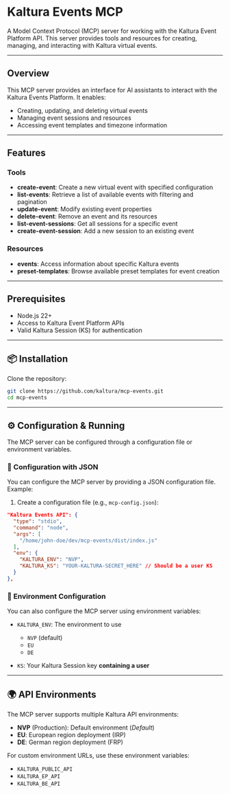 
#  Kaltura Events MCP

A Model Context Protocol (MCP) server for working with the Kaltura Event Platform API. This server provides tools and resources for creating, managing, and interacting with Kaltura virtual events.

---

## Overview

This MCP server provides an interface for AI assistants to interact with the Kaltura Events Platform. It enables:

- Creating, updating, and deleting virtual events
- Managing event sessions and resources
- Accessing event templates and timezone information

---

## Features

###  Tools

- **create-event**: Create a new virtual event with specified configuration
- **list-events**: Retrieve a list of available events with filtering and pagination
- **update-event**: Modify existing event properties
- **delete-event**: Remove an event and its resources
- **list-event-sessions**: Get all sessions for a specific event
- **create-event-session**: Add a new session to an existing event

### Resources

- **events**: Access information about specific Kaltura events
- **preset-templates**: Browse available preset templates for event creation

---

##  Prerequisites

- Node.js 22+
- Access to Kaltura Event Platform APIs
- Valid Kaltura Session (KS) for authentication

---

## 📦 Installation

Clone the repository:

```bash
git clone https://github.com/kaltura/mcp-events.git
cd mcp-events
```

---

## ⚙️ Configuration & Running

The MCP server can be configured through a configuration file or environment variables.

### 📝 Configuration with JSON

You can configure the MCP server by providing a JSON configuration file. Example:

1. Create a configuration file (e.g., `mcp-config.json`):

```json
"Kaltura Events API": {
  "type": "stdio",
  "command": "node",
  "args": [
    "/home/john-doe/dev/mcp-events/dist/index.js"
  ],
  "env": {
    "KALTURA_ENV": "NVP",
    "KALTURA_KS": "YOUR-KALTURA-SECRET_HERE" // Should be a user KS
  }
},
```

### 🌱 Environment Configuration

You can also configure the MCP server using environment variables:

- `KALTURA_ENV`: The environment to use  
  - `NVP` (default)
  - `EU` 
  - `DE`

- `KS`: Your Kaltura Session key **containing a user**

---

## 🌍 API Environments

The MCP server supports multiple Kaltura API environments:

- **NVP** (Production): Default environment (_Default_)
- **EU**: European region deployment (IRP)
- **DE**: German region deployment (FRP)

For custom environment URLs, use these environment variables:

- `KALTURA_PUBLIC_API`
- `KALTURA_EP_API`
- `KALTURA_BE_API`
